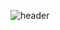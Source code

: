 ![header](https://capsule-render.vercel.app/api?type=waving&color=BF92FB&height=300&section=header&text=capic&fontSize=50&fontAlignY=40&desc=영상%20자동%20모자이크%20서비스&descAlign=80)
